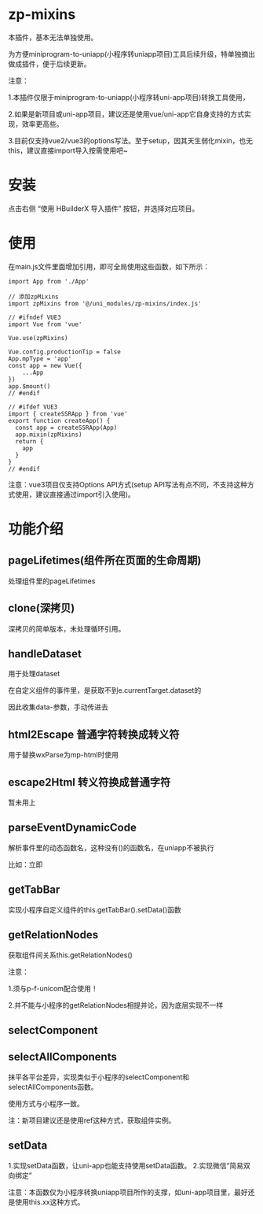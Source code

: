 # zp-mixins
本插件，基本无法单独使用。

为方便miniprogram-to-uniapp(小程序转uniapp项目)工具后续升级，特单独摘出做成插件，便于后续更新。


注意：

1.本插件仅限于miniprogram-to-uniapp(小程序转uni-app项目)转换工具使用，

2.如果是新项目或uni-app项目，建议还是使用vue/uni-app它自身支持的方式实现，效率更高些。

3.目前仅支持vue2/vue3的options写法。至于setup，因其天生弱化mixin，也无this，建议直接import导入按需使用吧~

# 安装

点击右侧 “使用 HBuilderX 导入插件” 按钮，并选择对应项目。

# 使用

在main.js文件里面增加引用，即可全局使用这些函数，如下所示：


```
import App from './App'

// 添加zpMixins
import zpMixins from '@/uni_modules/zp-mixins/index.js'

// #ifndef VUE3
import Vue from 'vue'

Vue.use(zpMixins)

Vue.config.productionTip = false
App.mpType = 'app'
const app = new Vue({
    ...App
})
app.$mount()
// #endif

// #ifdef VUE3
import { createSSRApp } from 'vue'
export function createApp() {
  const app = createSSRApp(App)
  app.mixin(zpMixins)
  return {
    app
  }
}
// #endif
```

注意：vue3项目仅支持Options API方式(setup API写法有点不同，不支持这种方式使用，建议直接通过import引入使用)。

# 功能介绍

## pageLifetimes(组件所在页面的生命周期)
处理组件里的pageLifetimes

## clone(深拷贝)
深拷贝的简单版本，未处理循环引用。

## handleDataset
用于处理dataset

在自定义组件的事件里，是获取不到e.currentTarget.dataset的

因此收集data-参数，手动传进去

## html2Escape 普通字符转换成转义符
用于替换wxParse为mp-html时使用

## escape2Html 转义符换成普通字符
暂未用上

## parseEventDynamicCode
解析事件里的动态函数名，这种没有()的函数名，在uniapp不被执行

比如：<view bindtap="{{openId==undefined?'denglu':'hy_to'}}">立即</view>

## getTabBar
实现小程序自定义组件的this.getTabBar().setData()函数

## getRelationNodes
获取组件间关系this.getRelationNodes()

注意：

1.须与p-f-unicom配合使用！

2.并不能与小程序的getRelationNodes相提并论，因为底层实现不一样

## selectComponent
## selectAllComponents
抹平各平台差异，实现类似于小程序的selectComponent和selectAllComponents函数。

使用方式与小程序一致。

注：新项目建议还是使用ref这种方式，获取组件实例。

## setData
1.实现setData函数，让uni-app也能支持使用setData函数。
2.实现微信“简易双向绑定”

注意：本函数仅为小程序转换uniapp项目所作的支撑，如uni-app项目里，最好还是使用this.xx这种方式。
